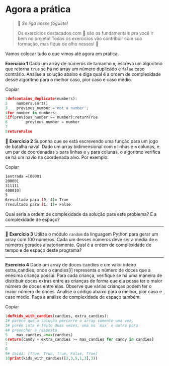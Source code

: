 # Agora a prática

> 🚀 *Se liga nesse foguete!*
>
> Os exercícios destacados com 🚀 são os fundamentais pra você ir bem no projeto! Todos os exercícios vão contribuir com sua formação, mas fique de olho nesses! 👀

Vamos colocar tudo o que vimos até agora em prática.

**Exercício 1** Dado um array de números de tamanho `n`, escreva um algoritmo que retorna `true` se há no array um número duplicado e `false` caso contrário. Analise a solução abaixo e diga qual é a ordem de complexidade desse algoritmo para o melhor caso, pior caso e caso médio.

Copiar

```python
1defcontains_duplicate(numbers):
2    numbers.sort()
3    previous_number ='not a number';
4for number in numbers:
5if(previous_number == number):returnTrue
6        previous_number = number
7
8returnFalse
```

🚀 **Exercício 2** Suponha que se está escrevendo uma função para um jogo de batalha naval. Dado um array bidimensional com `n` linhas e `m` colunas, e um par de coordenadas `x` para linhas e `y` para colunas, o algoritmo verifica se há um navio na coordenada alvo. Por exemplo:

Copiar

```bash
1entrada =[00001
200001
311111
400010]
5
6resultado para (0, 4)= True
7resultado para (1, 1)= False
```

Qual seria a ordem de complexidade da solução para este problema? E a complexidade de espaço?

---

🚀 **Exercício 3** Utilize o módulo `random` da linguagem Python para gerar um array com 100 números. Cada um desses números deve ser a média de `n` números gerados aleatoriamente. Qual é a ordem de complexidade de tempo e de espaço deste programa?

---

**Exercício 4** Dado um array de doces candies e um valor inteiro extra_candies, onde o candies[i] representa o número de doces que a enésima criança possui. Para cada criança, verifique se há uma maneira de distribuir doces extras entre as crianças de forma que ela possa ter o maior número de doces entre elas. Observe que várias crianças podem ter o maior número de doces. Analise o código abaixo para o melhor, pior caso e caso médio. Faça a análise de complexidade de espaço também.

Copiar

```python
1defkids_with_candies(candies, extra_candies):
2# parece que a solução percorre o array somente uma vez,
3# porém isto é feito duas vezes, uma no `max` e outra para
4# preencher a resposta
5    max_candies =max(candies)
6return[candy + extra_candies >= max_candies for candy in candies]
7
8
9# saída: [True, True, True, False, True]
10print(kids_with_candies([2,3,5,1,3],3))
```
